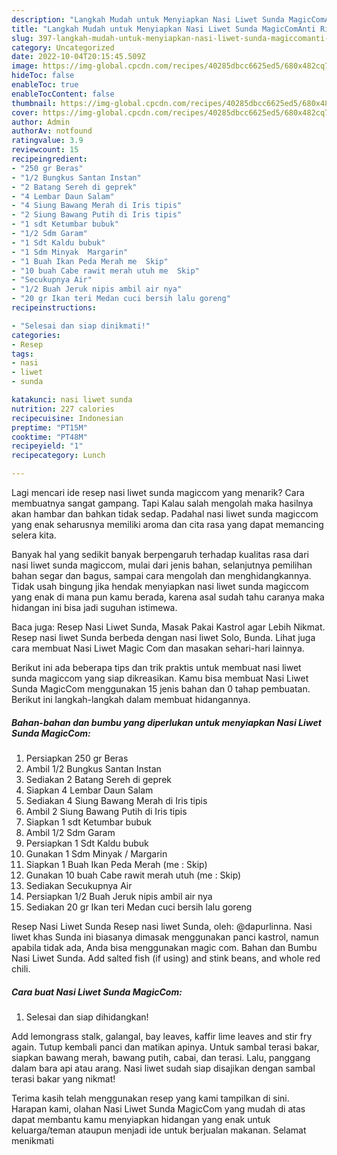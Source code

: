 ```yaml
---
description: "Langkah Mudah untuk Menyiapkan Nasi Liwet Sunda MagicComAnti Ribet"
title: "Langkah Mudah untuk Menyiapkan Nasi Liwet Sunda MagicComAnti Ribet"
slug: 397-langkah-mudah-untuk-menyiapkan-nasi-liwet-sunda-magiccomanti-ribet
category: Uncategorized
date: 2022-10-04T20:15:45.509Z
image: https://img-global.cpcdn.com/recipes/40285dbcc6625ed5/680x482cq70/nasi-liwet-sunda-magiccom-foto-resep-utama.jpg
hideToc: false
enableToc: true
enableTocContent: false
thumbnail: https://img-global.cpcdn.com/recipes/40285dbcc6625ed5/680x482cq70/nasi-liwet-sunda-magiccom-foto-resep-utama.jpg
cover: https://img-global.cpcdn.com/recipes/40285dbcc6625ed5/680x482cq70/nasi-liwet-sunda-magiccom-foto-resep-utama.jpg
author: Admin
authorAv: notfound
ratingvalue: 3.9
reviewcount: 15
recipeingredient:
- "250 gr Beras"
- "1/2 Bungkus Santan Instan"
- "2 Batang Sereh di geprek"
- "4 Lembar Daun Salam"
- "4 Siung Bawang Merah di Iris tipis"
- "2 Siung Bawang Putih di Iris tipis"
- "1 sdt Ketumbar bubuk"
- "1/2 Sdm Garam"
- "1 Sdt Kaldu bubuk"
- "1 Sdm Minyak  Margarin"
- "1 Buah Ikan Peda Merah me  Skip"
- "10 buah Cabe rawit merah utuh me  Skip"
- "Secukupnya Air"
- "1/2 Buah Jeruk nipis ambil air nya"
- "20 gr Ikan teri Medan cuci bersih lalu goreng"
recipeinstructions:

- "Selesai dan siap dinikmati!"
categories:
- Resep
tags:
- nasi
- liwet
- sunda

katakunci: nasi liwet sunda 
nutrition: 227 calories
recipecuisine: Indonesian
preptime: "PT15M"
cooktime: "PT48M"
recipeyield: "1"
recipecategory: Lunch

---
```



Lagi mencari ide resep nasi liwet sunda magiccom yang menarik? Cara membuatnya sangat gampang. Tapi Kalau salah mengolah maka hasilnya akan hambar dan bahkan tidak sedap. Padahal nasi liwet sunda magiccom yang enak seharusnya memiliki aroma dan cita rasa yang dapat memancing selera kita.


Banyak hal yang sedikit banyak berpengaruh terhadap kualitas rasa dari nasi liwet sunda magiccom, mulai dari jenis bahan, selanjutnya pemilihan bahan segar dan bagus, sampai cara mengolah dan menghidangkannya. Tidak usah bingung jika hendak menyiapkan nasi liwet sunda magiccom yang enak di mana pun kamu berada, karena asal sudah tahu caranya maka hidangan ini bisa jadi suguhan istimewa.

Baca juga: Resep Nasi Liwet Sunda, Masak Pakai Kastrol agar Lebih Nikmat. Resep nasi liwet Sunda berbeda dengan nasi liwet Solo, Bunda. Lihat juga cara membuat Nasi Liwet Magic Com dan masakan sehari-hari lainnya.


Berikut ini ada beberapa tips dan trik praktis untuk membuat nasi liwet sunda magiccom yang siap dikreasikan. Kamu bisa membuat Nasi Liwet Sunda MagicCom menggunakan 15 jenis bahan dan 0 tahap pembuatan. Berikut ini langkah-langkah dalam membuat hidangannya.

<!--inarticleads1-->

##### Bahan-bahan dan bumbu yang diperlukan untuk menyiapkan Nasi Liwet Sunda MagicCom:

1. Persiapkan 250 gr Beras
1. Ambil 1/2 Bungkus Santan Instan
1. Sediakan 2 Batang Sereh di geprek
1. Siapkan 4 Lembar Daun Salam
1. Sediakan 4 Siung Bawang Merah di Iris tipis
1. Ambil 2 Siung Bawang Putih di Iris tipis
1. Siapkan 1 sdt Ketumbar bubuk
1. Ambil 1/2 Sdm Garam
1. Persiapkan 1 Sdt Kaldu bubuk
1. Gunakan 1 Sdm Minyak / Margarin
1. Siapkan 1 Buah Ikan Peda Merah (me : Skip)
1. Gunakan 10 buah Cabe rawit merah utuh (me : Skip)
1. Sediakan Secukupnya Air
1. Persiapkan 1/2 Buah Jeruk nipis ambil air nya
1. Sediakan 20 gr Ikan teri Medan cuci bersih lalu goreng


Resep Nasi Liwet Sunda Resep nasi liwet Sunda, oleh: @dapurlinna. Nasi liwet khas Sunda ini biasanya dimasak menggunakan panci kastrol, namun apabila tidak ada, Anda bisa menggunakan magic com. Bahan dan Bumbu Nasi Liwet Sunda. Add salted fish (if using) and stink beans, and whole red chili. 

<!--inarticleads2-->

##### Cara buat Nasi Liwet Sunda MagicCom:


1. Selesai dan siap dihidangkan!

Add lemongrass stalk, galangal, bay leaves, kaffir lime leaves and stir fry again. Tutup kembali panci dan matikan apinya. Untuk sambal terasi bakar, siapkan bawang merah, bawang putih, cabai, dan terasi. Lalu, panggang dalam bara api atau arang. Nasi liwet sudah siap disajikan dengan sambal terasi bakar yang nikmat! 

Terima kasih telah menggunakan resep yang kami tampilkan di sini. Harapan kami, olahan Nasi Liwet Sunda MagicCom yang mudah di atas dapat membantu kamu menyiapkan hidangan yang enak untuk keluarga/teman ataupun menjadi ide untuk berjualan makanan. Selamat menikmati
